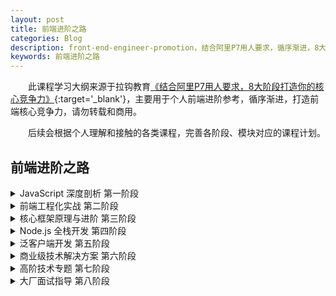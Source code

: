```yaml
---
layout: post
title: 前端进阶之路
categories: Blog
description: front-end-engineer-promotion，结合阿里P7用人要求，循序渐进，8大阶段打造前端核心竞争力。
keywords: 前端进阶之路
---
```


&emsp;&emsp;此课程学习大纲来源于拉钩教育[《结合阿里P7用人要求，8大阶段打造你的核心竞争力》](https://kaiwu.lagou.com/fe_enhancement.html?checkCode=73b8be28-97e2-4962-80fd-cbffb1fcd1a5&verify=d4a265b32c7897f257ed4e66892da52a&lagoufrom=noapp&sharetype=wx_friend){:target='_blank'}，主要用于个人前端进阶参考，循序渐进，打造前端核心竞争力，请勿转载和商用。   

&emsp;&emsp;后续会根据个人理解和接触的各类课程，完善各阶段、模块对应的课程计划。
<br/>

## 前端进阶之路
   
<details>
    <summary>JavaScript 深度剖析 第一阶段</summary>
    <ul>
        <details>
            <summary>ECMAScript 新特性</summary>
            <ul>
                <li>块级作用域、模板字符串</li>
                <li>JavaScript vs. ECMAScript</li>
                <li>对象与数组的解构、rest 操作符</li>
                <li>函数进阶（箭头函数、默认参数）</li>
                <li>对象和数组的扩展用法</li>
                <li>Proxy、Reflect、Map、Set、Symbol</li>
                <li>for... of、迭代器模式、生成器函数</li>
                <li>ES Modules 模块系统</li>
                <li>ES2016 - ES2020（ES7 - ES11）特性一览</li>
                <li>新特性编译工具（Babel）的使用</li>
                <li>新特性的 Polyfill：CoreJS 标准库</li>
            </ul>
        </details>
    </ul>
    <ul>
        <details>
            <summary>JavaScript 异步编程</summary>
            <ul>
                <li>JavaScript 的单线程设计</li>
                <li>同步模式和异步模式的调用差异</li>
                <li>回调函数的执行原理</li>
                <li>Promise 异步方案的使用进阶与剖析</li>
                <li>处理异步任务的任务队列和事件循环</li>
                <li>JavaScript 内部的宏任务与微任务</li>
                <li>ES 6 Generator 迭代器的异步应用</li>
                <li>使用 Async / Await 语法糖编写扁平的异步代码</li>
            </ul>
        </details>
    </ul>
    <ul>
        <details>
            <summary>TypeScript 高级编程</summary>
            <ul>
                <li>编程语言的几种不同类型系统</li>
                <li>JavaScript 自有类型系统的问题</li>
                <li>Flow 静态类型检查方案</li>
                <li>Flow 工具的配置及相关插件的使用</li>
                <li>TypeScript 基本语法</li>
                <li>TypeScript 高级特性（泛型、接口）</li>
                <li>TypeScript 内置对象标准库</li>
                <li>TypeScript 的类型声明</li>
            </ul>
        </details>
    </ul>
    <ul>
        <details>
            <summary>函数式编程范式</summary>
            <ul>
                <li>函数式编程的本质以及应用场景</li>
                <li>如何以函数式编程风格创建应用程序</li>
                <li>用简单的代码构建复杂的应用程序</li>
                <li>纯函数的定义以及为什么使用纯函数</li>
                <li>为什么消除和控制副作用如此重要</li>
                <li>柯里化、compose、高阶函数的优点</li>
                <li>不可变的数据结构</li>
                <li>常见库（Lodash、Ramda.js）</li>
            </ul>
        </details>
    </ul>
    <ul>
        <details>
            <summary>JavaScript 性能优化</summary>
            <ul>
                <li>JavaScript 中的垃圾收集</li>
                <li>JavaScript 内存管理</li>
                <li>V8 垃圾回收机制分类</li>
                <li>引用计数、标记清除、标记整理和增量标记</li>
                <li>Preformance 工具的使用及注意事项</li>
                <li>20 个代码层面的优化细节</li>
            </ul>
        </details>
    </ul>
</details>

<details>
    <summary>前端工程化实战 第二阶段</summary>
    <ul>
        <details>
            <summary>脚手架工具</summary>
            <ul>
                <li>脚手架设计思想与目标</li>
                <li>脚手架工具的本质作用</li>
                <li>常用的脚手架工具一览</li>
                <li>Yeoman 的基本使用以及自定义 Generator</li>
                <li>Yeoman Sub Generator 特性</li>
                <li>基于 Yeoman 创建适合自己的脚手架工具</li>
                <li>Plop 生成器的基本使用</li>
                <li>使用 Plop 提高项目创建同类文件的效率</li>
                <li>脚手架工作原理剖析</li>
                <li>手写一个自己的脚手架工具</li>
            </ul>
        </details>
    </ul>
    <ul>
        <details>
            <summary>自动化构建</summary>
            <ul>
                <li>如何使用自动化构建提高开发效率</li>
                <li>常用的自动化构建任务执行器</li>
                <li>npm scripts & script hooks</li>
                <li>Grunt 工具的使用及扩展开发</li>
                <li>Gulp 的使用以及任务结构</li>
                <li>基于 Gulp 创建自动化构建工作流</li>
                <li>封装独立的自动化构建工具</li>
                <li>FIS 3 的使用以及常用的扩展插件</li>
            </ul>
        </details>
    </ul>
    <ul>
        <details>
            <summary>自动化测试</summary>
            <ul>
                <li>自动化测试的主要分类：单元测试、集成测试、E2E 测试</li>
                <li>高性能应用开发所必要的性能测试与压力测试</li>
                <li>常见的自动化测试框架与自动化测试的实现原理</li>
                <li>Mocha、Jest、Enzyme、Cypress、Nightmare、Puppeteer</li>
                <li>前端项目中自动化测试的最佳实践（基础设施、公共组件的测试）</li>
            </ul>
        </details>
    </ul>
    <ul>
        <details>
            <summary>自动化部署（CI / CD）</summary>
            <ul>
                <li>持续集成与持续部署</li>
                <li>基于 GitHub / GitLab 的自动化工作流搭建</li>
                <li>常见的 CI 实践：Jenkins、GitLab CI、Travis CI、Circle CI</li>
                <li>开源项目的新选择：GitHub Actions</li>
                <li>基于常用 CI 系统实现静态 / Node 类型的项目自动部署</li>
            </ul>
        </details>
    </ul>
    <ul>
        <details>
            <summary>模块化开发与 Webpack</summary>
            <ul>
                <li>模块化标准与规范</li>
                <li>ES Modules 标准的支持情况</li>
                <li>Webpack 打包工具的基本使用</li>
                <li>Webpack 的配置详解</li>
                <li>Webpack 打包过程和打包结果分析</li>
                <li>Webpack 中资源模块的加载（Loader）</li>
                <li>如何开发一个 Webpack 的 Loader</li>
                <li>Webpack 的插件机制</li>
                <li>开发一个 Webpack 插件</li>
                <li>Webpack 周边生态（Dev Server、HMR、Proxy）</li>
                <li>Webpack 高级特性（Tree-shaking、sideEffects)</li>
                <li>Webpack 打包过程及打包结果的优化</li>
                <li>深度剖析 Webpack 实现原理（AST 语法树）</li>
                <li>其他常见的打包工具（Rollup、Parcel）</li>
            </ul>
        </details>
    </ul>
    <ul>
        <details>
            <summary>规范化标准</summary>
            <ul>
                <li>常见的代码 Lint 工具（ESLint、Stylelint）</li>
                <li>创建项目或者团队专属的 Lint 规则 / 风格</li>
                <li>通用型代码格式化工具 Prettier</li>
                <li>结合自动化工具或者 Webpack 的使用</li>
                <li>配合 Git Hook 确保源代码仓库中代码的质量</li>
                <li>结合脚手架、自动化、模块化、规范化搭现代化前端工程</li>
            </ul>
        </details>
    </ul>
</details>

<details>
    <summary>核心框架原理与进阶 第三阶段</summary>
    <ul>
        <details>
            <summary>Vue.js 原理深度剖析</summary>
            <ul>
                <li>Vue.js 框架基础回顾</li>
                <li>Vue CLI 基础设施深度解剖</li>
                <li>数据响应式实现原理分析</li>
                <li>虚拟 DOM 和 Diff 算法的实现</li>
                <li>模板编译模块的实现原理</li>
                <li>Vue Router 源码剖析</li>
            </ul>
        </details>
    </ul>
    <ul>
        <details>
            <summary>Vue.js 高级与进阶</summary>
            <ul>
                <li>封装自己的 Vue 组件库</li>
                <li>Vue 项目性能优化</li>
                <li>Vuex 数据流管理方案</li>
                <li>使用 TypeScript 开发 Vue.js 应用</li>
                <li>原生服务端渲染（SSR）的实现、同构开发</li>
                <li>Nuxt.js 集成式 SSR 框架</li>
                <li>静态站点生成（SSG）方案及 Gridsome</li>
                <li>Vue.js 3.0 设计和用法的变化以及优势</li>
                <li>Vue.js 3.0 Composition APIs</li>
                <li>Vue.js + Vue Router + Vuex + TypeScript 实战项目开发</li>
            </ul>
        </details>
    </ul>
    <ul>
        <details>
            <summary>React 设计原理解密</summary>
            <ul>
                <li>React 框架基础回顾、JSX 语法</li>
                <li>分析 Virtual-DOM 目的及实现原理</li>
                <li>React 核心算法：Fiber</li>
                <li>React 框架的设计哲学</li>
                <li>React 框架核心源码解读</li>
            </ul>
        </details>
    </ul>
    <ul>
        <details>
            <summary>React 进阶与实战</summary>
            <ul>
                <li>封装 React 自定义组件库</li>
                <li>React 组件的性能优化</li>
                <li>受控和非受控组件的选用标准</li>
                <li>React 组件的自动化测试</li>
                <li>React 16.8 Hooks 特性的使用以及实现原理分析</li>
                <li>CSS-in-JS 方案以及 emotion 库</li>
                <li>现代化 React 应用 UI 框架 Chakra-UI</li>
                <li>使用 TypeScript 开发 React 应用</li>
                <li>React 数据流方案：Redux、Mobx</li>
                <li>Redux 常用中间件以及中间件的开发</li>
                <li>原生服务端渲染（SSR）的实现、同构开发</li>
                <li>Next.js 集成式 SSR 框架</li>
                <li>静态站点生成（SSG）方案及 Gatsby 框架</li>
                <li>React + React Router + Redux + Ant Design + TypeScript 实战</li>
            </ul>
            </details>
    </ul>
    <ul>
        <details>
            <summary>Angular 企业实战开发</summary>
            <ul>
                <li>Angular 9 基础</li>
                <li>Angular 数据绑定及实现原理</li>
                <li>Angular 组件封装及父子组件通信</li>
                <li>Angular 服务模块及服务注入</li>
                <li>Angular 路由模块</li>
                <li>RxJS 响应式编程的库</li>
                <li>NgRx 状态管理工具</li>
            </ul>
        </details>
    </ul>
</details>

<details>
    <summary>Node.js 全栈开发 第四阶段</summary>
    <ul>
        <details>
            <summary>Node.js 高级编程</summary>
            <ul>
                <li>非堵塞 IO、EventLoop、事件队列</li>
                <li>CommonJS 原理解析</li>
                <li>核心模块、自定义模块、第三方模块</li>
                <li>文件系统、Buffer 对象、字符编码</li>
                <li>压缩和解压缩、加密和签名算法</li>
                <li>网络编程、TCP/IP、HTTP 服务</li>
                <li>cookie 和 session 原理</li>
                <li>多进程和集群搭建</li>
                <li>搭建反向代理服务器</li>
            </ul>
        </details>
    </ul>
    <ul>
        <details>
            <summary>NoSQL 数据库</summary>
            <ul>
                <li>NoSQL 数据库特性及优势介绍</li>
                <li>MongoDB 的安装、连接、操作</li>
                <li>mongoose 模块以及常用的操作 API</li>
                <li>Redis 快速上手以及它所适合的场景</li>
                <li>使用 Node.js 操作 Redis</li>
            </ul>
        </details>
    </ul>
    <ul>
        <details>
            <summary>GraphQL API 开发</summary>
            <ul>
                <li>基于 Koa 开发 RESTful API</li>
                <li>应用层最佳接口实践：GraphQL</li>
                <li>GraphQL 规格标准与设计优势</li>
                <li>GraphQL 快速开发库：Apollo</li>
                <li>API 鉴权标准、jsonwebtoken 模块及其相关 API</li>
                <li>Docker Compose + GitLab CI 自动化部署 Node.js 应用</li>
            </ul>
        </details>
    </ul>
    <ul>
        <details>
            <summary>企业级框架</summary>
            <ul>
                <li>Egg.js 项目架构与脚手架工具</li>
                <li>Egg.js 中间件机制、洋葱圈模型</li>
                <li>Egg.js 路由、控制器、服务</li>
                <li>Egg.js 插件机制以及插件开发</li>
                <li>Egg.js 定时任务调度</li>
                <li>Egg.js + Mongoose + Nunjucks + TypeScript 项目实战</li>
                <li>Nest.js 框架的基本概念和内部组成</li>
                <li>使用 Nest.js 框架构建高效且可伸缩的服务端应用</li>
                <li>Nest.js 面向切面编程、依赖注入的实践</li>
                <li>Adonis.js 框架介绍</li>
            </ul>
        </details>
    </ul>
</details>

<details>
    <summary>泛客户端开发 第五阶段</summary>
    <ul>
        <details>
            <summary>小程序与快应用</summary>
            <ul>
                <li>原生小程序 MINA 框架回顾</li>
                <li>基于 mpvue 框架开发小程序应用</li>
                <li>基于 mpvue 框架打包快应用和 H5</li>
                <li>京东 Taro 多端统一开发方案</li>
                <li>uni-app 多端统一开发方案</li>
            </ul>
        </details>
    </ul>
    <ul>
        <details>
            <summary>Hybrid App 开发</summary>
            <ul>
                <li>基于 WebView UI 的基础方案</li>
                <li>Cordova / Ionic 通用型混合 App 开发框架</li>
                <li>Cordova 的实现原理分析以及它的常用插件</li>
                <li>H5 配合原生 WebView 开发混合式 App</li>
                <li>通过 JSBridge 完成 H5 与 Native 的双向通讯</li>
                <li>原生 App 开发相关知识</li>
            </ul>
        </details>
    </ul>
    <ul>
        <details>
            <summary>React Native</summary>
            <ul>
                <li>React Native 开发环境搭建</li>
                <li>初始环节搭建以及相关基础配置</li>
                <li>热更新的开发体验</li>
                <li>使用 Flexbox 实现界面布局</li>
                <li>常见界面布局和长列表呈现</li>
                <li>接入第三方 Native 组件（Objective-C / Swift / Java）</li>
                <li>React Native 架构的实现原理</li>
            </ul>
        </details>
    </ul>
    <ul>
        <details>
            <summary>Flutter 原生 App 开发</summary>
            <ul>
                <li>Flutter 概述以及 Windows / macOS 环境搭建</li>
                <li>Dart 语言快速上手、包管理工具</li>
                <li>Flutter 快速上手、开发体验、路由和导航</li>
                <li>UI 开发：内置 Material Design 和 Cupertino（iOS风格）Widget</li>
                <li>常用 Widget、表单组件、布局方式</li>
                <li>数据响应：界面状态管理</li>
                <li>网络编程以及相关第三方包</li>
                <li>Native 功能和 SDK 的调用</li>
                <li>Flutter 在线课堂项目实战案例</li>
            </ul>
        </details>
    </ul>
    <ul>
        <details>
            <summary>Electron 桌面应用开发</summary>
            <ul>
                <li>Electron 运行时的基本结构分析</li>
                <li>快速上手、常用 API、基础案例</li>
                <li>主进程与渲染进程之间的差异以及相互通信</li>
                <li>常见桌面应用程序功能的实现</li>
                <li>Electron 结合 React / Vue.js 之类的前端框架</li>
                <li>Electron 应用的调试（主进程与渲染进程）以及相关工具（Spectron / Devtron）</li>
                <li>集成式打包工具（electron-builder / electron-packager / electron-forge）</li>
                <li>实战案例：模仿 Microsoft To Do</li>
            </ul>
        </details>
    </ul>
</details>

<details>
    <summary>商业级技术解决方案 第六阶段</summary>
    <ul>
        <details>
            <summary>Serverless 无服务端方案</summary>
            <ul>
                <li>BaaS / FaaS / PaaS 服务</li>
                <li>Serverless 架构与实现原理</li>
                <li>Serverless 应用场景与局限性</li>
                <li>国外常见的 Serverless 服务（ZEIT Now、Netlify）</li>
                <li>国内常见的 Serverless 服务（阿里云、腾讯云）</li>
            </ul>
        </details>
    </ul>
    <ul>
        <details>
            <summary>中途岛 / 中间层方案</summary>
            <ul>
                <li>BFF 架构的优势及常见方式</li>
                <li>基于 Node.js 的中间层架构</li>
                <li>实现更合理的前后端分离架构</li>
                <li>中间层的目标与职责</li>
                <li>后端细粒度接口聚合</li>
                <li>服务端模板渲染</li>
                <li>前端路由设计</li>
            </ul>
        </details>
    </ul>
    <ul>
        <details>
            <summary>首屏性能提升方案</summary>
            <ul>
                <li>白屏加载和首屏加载时间的区别</li>
                <li>骨架屏：渲染一些简单元素进行占位</li>
                <li>使用 PWA 开发可离线化应用</li>
                <li>客户端缓存策略</li>
                <li>利用 script 的 async 和 defer 异步加载</li>
                <li>前端资源的分块 / 按需加载</li>
            </ul>
        </details>
    </ul>
    <ul>
        <details>
            <summary>数据埋点方案</summary>
            <ul>
                <li>数据埋点的原理分析</li>
                <li>页面访问量统计</li>
                <li>功能点击量统计</li>
                <li>埋点系统的实现</li>
            </ul>
        </details>
    </ul>
    <ul>
        <details>
            <summary>长列表无限滚动方案</summary>
            <ul>
                <li>触底加载更多功能的实现</li>
                <li>长列表渲染卡顿问题的原因</li>
                <li>高性能长列表渲染的思路：虚拟列表</li>
                <li>不同框架下长列表无限滚动的实现方法</li>
                <li>高性能滚动及页面渲染优化</li>
            </ul>
        </details>
    </ul>
    <ul>
        <details>
            <summary>API 接口鉴权方案</summary>
            <ul>
                <li>JSON Web Token 方案介绍</li>
                <li>jsonwebtoken 模块及其相关 API</li>
                <li>JWT 创建与签发、解码与验证</li>
                <li>Node.js 鉴权中间件的实现</li>
                <li>Axios 统一鉴权模块</li>
                <li>React / Vue.js 框架下客户端路由鉴权</li>
            </ul>
        </details>
    </ul>
    <ul>
        <details>
            <summary>更多常见方案</summary>
            <ul>
                <li>渐进式加载方案</li>
                <li>RBAC 权限管理解决方案</li>
                <li>接口 Mock 方案</li>
                <li>OSS 云存储方案</li>
                <li>H5 直播方案</li>
                <li>多语言化方案</li>
                <li>防盗链方案</li>
                <li>CDN 加速方案</li>
            </ul>
        </details>
    </ul>
</details>

<details>
    <summary>高阶技术专题 第七阶段</summary>
    <ul>
        <details>
            <summary>微前端架构与实践</summary>
            <ul>
                <li>微前端诞生的背景和解决的问题</li>
                <li>微前端下的工程化实践</li>
                <li>如何同时支持 React / Vue.js / Angular 等不同的框架</li>
                <li>开发一个简单的微前端框架</li>
            </ul>
        </details>
    </ul>
    <ul>
        <details>
            <summary>PWA 渐进式 Web 应用</summary>
            <ul>
                <li>PWA 使用场景分析</li>
                <li>服务端 / 客户端离线缓存技术</li>
                <li>浏览器多线程环境</li>
                <li>通过 Service workers 让 PWA 离线工作</li>
                <li>ServiceWorkers 的生命周期</li>
                <li>基于 PWA 的消息推送、应用更新</li>
                <li>渐进式加载</li>
            </ul>
        </details>
    </ul>
    <ul>
        <details>
            <summary>数据可视化</summary>
            <ul>
                <li>相关知识储备：Canvas、SVG</li>
                <li>数据可视化的目标</li>
                <li>实现数据可视化的常用方式</li>
                <li>相关库：D3.js、AntV、ECharts.js</li>
            </ul>
        </details>
    </ul>
    <ul>
        <details>
            <summary>现代化 Web 101 架构剖析</summary>
            <ul>
                <li>Web 应用主流架构概览</li>
                <li>域名、DNS、负载均衡等相关概念的普及</li>
                <li>Web 应用服务端、数据库服务器</li>
                <li>缓存服务、任务队列服务</li>
                <li>云存储、CDN</li>
            </ul>
        </details>
    </ul>
    <ul>
        <details>
            <summary>Web Components</summary>
            <ul>
                <li>Custom Elements</li>
                <li>Shadow DOM</li>
                <li>HTML Templates</li>
                <li>Web Components 案例</li>
                <li>Vue 组件转换成原生组件</li>
            </ul>
        </details>
    </ul>
    <ul>
        <details>
            <summary>更多技术专题</summary>
            <ul>
                <li>CSS 预 / 后处理器（Sass、PostCSS）</li>
                <li>CSS 架构（BEM、CSS-in-JS、emotion、styled-components）</li>
                <li>移动端真机调试</li>
                <li>Web 安全专题（HTTPS、XSS / CSRF、CSP）</li>
                <li>前端应用性能专题</li>
                <li>Web Assembly</li>
            </ul>
        </details>
    </ul>
</details>

<details>
    <summary>大厂面试指导 第八阶段</summary>
    <ul>
        <details>
            <summary>Leet Code 精选题</summary>
            <ul>
                <li>常用数据结构介绍</li>
                <li>常见算法题解析</li>
                <li>常见数据结构题解析</li>
            </ul>
        </details>
    </ul>
    <ul>
        <details>
            <summary>BATJ 高频面试真题</summary>
            <ul>
                <li>BATJ 高频原理题解析</li>
                <li>BATJ 高频应用题解析</li>
            </ul>
        </details>
    </ul>
    <ul>
        <details>
            <summary>面试专项能力突击</summary>
            <ul>
                <li>一面：编程基础能力考察</li>
                <li>二面：项目经验考察</li>
                <li>三面：方案设计综合能力考察</li>
                <li>四面：HR综合软素质考察</li>
            </ul>
        </details>
    </ul>
    <ul>
        <details>
            <summary>面试过程发挥应有水平</summary>
            <ul>
                <li>学会表达：如何把硬实力表达出来</li>
                <li>扬长避短：如何表现出自己的闪光点</li>
                <li>洞悉套路：面试考察点与答题套路指导</li>
                <li>模拟训练：大厂面试官1v1模拟面试</li>
                <li>模拟面试复盘</li>
            </ul>
        </details>
    </ul>
    <ul>
        <details>
            <summary>打造一份让人无法拒绝的简历</summary>
            <ul>
                <li>高分简历模板分析</li>
                <li>打造一份高分简历的方法</li>
                <li>模拟训练：重写简历1v1指导服务</li>
            </ul>
        </details>
    </ul>
</details>
